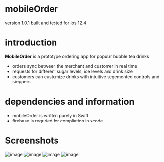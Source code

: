 # mobileOrder
version 1.0.1
built and tested for ios 12.4

# introduction
**MobileOrder** is a prototype ordering app for popular bubble tea drinks
* orders sync between the merchant and customer in real time
* requests for different sugar levels, ice levels and drink size
* customers can customize drinks with intuitive segemented controls and steppers

# dependencies and information
* mobileOrder is written purely in Swift
* firebase is requried for compliation in xcode

# Screenshots

![image](https://files.rafferli.com/mobileOrder/placeOrder.png)
![image](https://files.rafferli.com/mobileOrder/drinkSelection.png)
![image](https://files.rafferli.com/mobileOrder/modifierSelection.png)
![image](https://files.rafferli.com/mobileOrder/confirmOrder.png)

